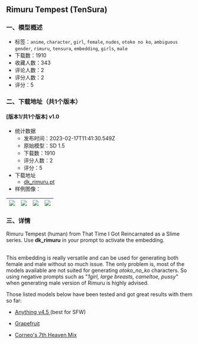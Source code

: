 ## Rimuru Tempest (TenSura)
### 一、模型概述

- 标签：`anime`, `character`, `girl`, `female`, `nudes`, `otoko no ko`, `ambiguous gender`, `rimuru`, `tensura`, `embedding`, `girls`, `male`
- 下载数：1910
- 收藏人数：343
- 评论人数：2
- 评分人数：2
- 评分：5

### 二、下载地址（共1个版本）

#### [版本1/共1个版本] v1.0

- 统计数据
  - 发布时间：2023-02-17T11:41:30.549Z
  - 原始模型：SD 1.5
  - 下载数：1910
  - 评分人数：2
  - 评分：5
- 下载地址
  - [dk_rimuru.pt](https://civitai.com/api/download/models/10792)
- 样例图像：

| <img src="https://image.civitai.com/xG1nkqKTMzGDvpLrqFT7WA/f6638ff6-2a07-46fa-030f-447eeff6e400/width=450/104414.jpeg" /> | <img src="https://image.civitai.com/xG1nkqKTMzGDvpLrqFT7WA/831519a9-59ff-41c0-f28c-75c375bf5200/width=450/104851.jpeg" /> | <img src="https://image.civitai.com/xG1nkqKTMzGDvpLrqFT7WA/07943022-1760-48fb-6087-206131980200/width=450/111538.jpeg" /> | <img src="https://image.civitai.com/xG1nkqKTMzGDvpLrqFT7WA/4708ef30-8161-41b1-a346-322f8955aa00/width=450/111537.jpeg" /> |
| ---- | ---- | ---- | ---- |


### 三、详情
<p>Rimuru Tempest (human) from That Time I Got Reincarnated as a Slime series. Use <strong>dk_rimuru</strong> in your prompt to activate the embedding.</p><p><br />This embedding is really versatile and can be used for generating both female and male without so much issue. The only problem is, most of the models available are not suited for generating <em>otoko_no_ko</em> characters. So using negative prompts such as "<em>1girl, large breasts, cameltoe, pussy</em>" when generating male version of Rimuru is highly advised.</p><p></p><p>Those listed models below have been tested and got great results with them so far:</p><ul><li><p><a target="_blank" rel="ugc" href="https://huggingface.co/andite/anything-v4.0/blob/main/anything-v4.5-pruned.safetensors">Anything v4.5 </a>(best for SFW)</p></li><li><p><a target="_blank" rel="ugc" href="https://civitai.com/models/2583/grapefruit-hentai-model">Grapefruit</a></p></li><li><p><a target="_blank" rel="ugc" href="https://civitai.com/models/4669/corneos-7th-heaven-mix">Corneo's 7th Heaven Mix</a></p></li></ul>